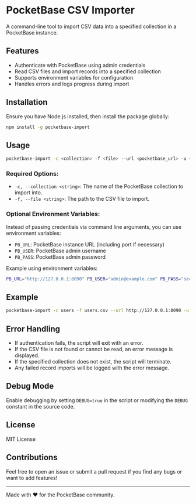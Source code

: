 # PocketBase CSV Importer

A command-line tool to import CSV data into a specified collection in a PocketBase instance.

## Features
- Authenticate with PocketBase using admin credentials
- Read CSV files and import records into a specified collection
- Supports environment variables for configuration
- Handles errors and logs progress during import

## Installation

Ensure you have Node.js installed, then install the package globally:

```sh
npm install -g pocketbase-import
```

## Usage

```sh
pocketbase-import -c <collection> -f <file> --url <pocketbase_url> -u <username> -p <password>
```

### Required Options:
- `-c, --collection <string>`: The name of the PocketBase collection to import into.
- `-f, --file <string>`: The path to the CSV file to import.

### Optional Environment Variables:
Instead of passing credentials via command line arguments, you can use environment variables:

- `PB_URL`: PocketBase instance URL (including port if necessary)
- `PB_USER`: PocketBase admin username
- `PB_PASS`: PocketBase admin password

Example using environment variables:

```sh
PB_URL="http://127.0.0.1:8090" PB_USER="admin@example.com" PB_PASS="securepassword" pocketbase-import -c users -f data.csv
```

## Example

```sh
pocketbase-import -c users -f users.csv --url http://127.0.0.1:8090 -u admin@example.com -p mypassword
```

## Error Handling
- If authentication fails, the script will exit with an error.
- If the CSV file is not found or cannot be read, an error message is displayed.
- If the specified collection does not exist, the script will terminate.
- Any failed record imports will be logged with the error message.

## Debug Mode
Enable debugging by setting `DEBUG=true` in the script or modifying the `DEBUG` constant in the source code.

## License
MIT License

## Contributions
Feel free to open an issue or submit a pull request if you find any bugs or want to add features!

---

Made with ❤️ for the PocketBase community.


